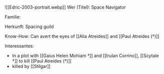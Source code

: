 ![[Edric-2003-portrait.webp]]
Wer (Titel): Space Navigator

Familie:

Herkunft: Spacing guild

Know-How: Can avert the eyes of [[Alia Atreides]] and [[Paul Atreides (†)]]

Interessantes: 
- In a plot with [[Gaius Helen Mohiam †]] and [[Irulan Corrino]], [[Scytale †]] to kill [[Paul Atreides (†)]] 
- killed by [[Stilgar]]